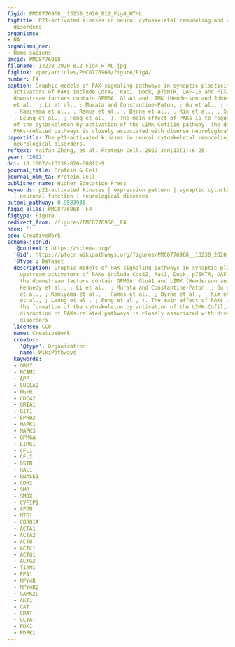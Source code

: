 ```yaml
---
figid: PMC8776968__13238_2020_812_Fig4_HTML
figtitle: P21-activated kinases in neural cytoskeletal remodeling and related neurological
  disorders
organisms:
- NA
organisms_ner:
- Homo sapiens
pmcid: PMC8776968
filename: 13238_2020_812_Fig4_HTML.jpg
figlink: /pmc/articles/PMC8776968/figure/Fig4/
number: F4
caption: Graphic models of PAK signaling pathways in synaptic plasticity. The upstream
  activators of PAKs include Cdc42, Rac1, Dock, p75NTR, DAF-16 and PIX/GIT1 and the
  downstream factors contain GPM6A, GluA1 and LIMK (Henderson and Johnson, ; Kennedy
  et al., ; Li et al., ; Murata and Constantine-Paton, ; Gu et al., ; Hussain et al.,
  ; Kamiyama et al., ; Ramos et al., ; Byrne et al., ; Kim et al., ; Santini et al.,
  ; Leung et al., ; Feng et al., ). The main effect of PAKs is to regulate the formation
  of the cytoskeleton by activation of the LIMK-Cofilin pathway. The disruption of
  PAKs-related pathways is closely associated with diverse neurological disorders
papertitle: The p21-activated kinases in neural cytoskeletal remodeling and related
  neurological disorders.
reftext: Kaifan Zhang, et al. Protein Cell. 2022 Jan;13(1):6-25.
year: '2022'
doi: 10.1007/s13238-020-00812-9
journal_title: Protein & Cell
journal_nlm_ta: Protein Cell
publisher_name: Higher Education Press
keywords: p21-activated kinases | expression pattern | synaptic cytoskeletal remodeling
  | neuronal function | neurological diseases
automl_pathway: 0.9583936
figid_alias: PMC8776968__F4
figtype: Figure
redirect_from: /figures/PMC8776968__F4
ndex: ''
seo: CreativeWork
schema-jsonld:
  '@context': https://schema.org/
  '@id': https://pfocr.wikipathways.org/figures/PMC8776968__13238_2020_812_Fig4_HTML.html
  '@type': Dataset
  description: Graphic models of PAK signaling pathways in synaptic plasticity. The
    upstream activators of PAKs include Cdc42, Rac1, Dock, p75NTR, DAF-16 and PIX/GIT1 and
    the downstream factors contain GPM6A, GluA1 and LIMK (Henderson and Johnson, ;
    Kennedy et al., ; Li et al., ; Murata and Constantine-Paton, ; Gu et al., ; Hussain
    et al., ; Kamiyama et al., ; Ramos et al., ; Byrne et al., ; Kim et al., ; Santini
    et al., ; Leung et al., ; Feng et al., ). The main effect of PAKs is to regulate
    the formation of the cytoskeleton by activation of the LIMK-Cofilin pathway. The
    disruption of PAKs-related pathways is closely associated with diverse neurological
    disorders
  license: CC0
  name: CreativeWork
  creator:
    '@type': Organization
    name: WikiPathways
  keywords:
  - GRM7
  - NCAM1
  - APP
  - SUCLA2
  - NGFR
  - CDC42
  - GRIA1
  - GIT1
  - EPHB2
  - MAPK1
  - MAPK3
  - GPM6A
  - LIMK1
  - CFL1
  - CFL2
  - DSTN
  - RAC1
  - RNASE1
  - CDH2
  - SMO
  - SMOX
  - CYFIP1
  - AFDN
  - MTG1
  - CORO1A
  - ACTA1
  - ACTA2
  - ACTB
  - ACTC1
  - ACTG1
  - ACTG2
  - TIAM1
  - PPA1
  - NPY4R
  - NPY4R2
  - CAMK2G
  - AKT1
  - CAT
  - CRAT
  - GLYAT
  - PDK1
  - PDPK1
---
```

